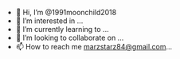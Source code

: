 - 👋 Hi, I’m @1991moonchild2018
- 👀 I’m interested in ...
- 🌱 I’m currently learning to
 ...
- 💞️ I’m looking to collaborate on ...
- 📫 How to reach me marzstarz84@gmail.com...

<!---
1991moonchild2018/1991moonchild2018 is a ✨ special ✨ repository because its `README.md` (this file) appears on your GitHub profile.
You can click the Preview link to take a look at your changes.
--->
